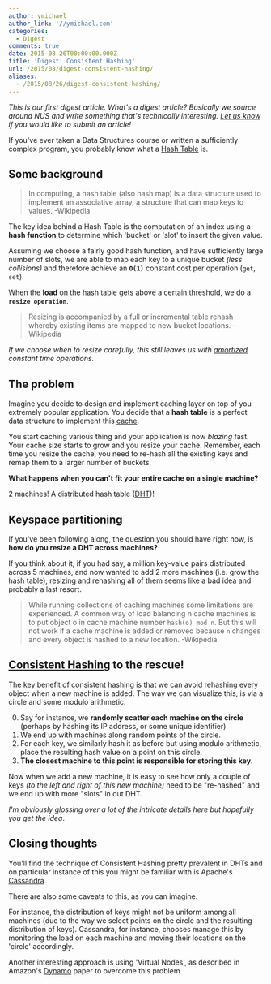 ```yaml
---
author: ymichael
author_link: '//ymichael.com'
categories:
  - Digest
comments: true
date: 2015-08-26T00:00:00.000Z
title: 'Digest: Consistent Hashing'
url: /2015/08/digest-consistent-hashing/
aliases:
  - /2015/08/26/digest-consistent-hashing/
---
```


_This is our first digest article. What's a digest article? Basically we source around NUS and write something that's technically interesting. [Let us know](/contact/) if you would like to submit an article!_

If you've ever taken a Data Structures course or written a sufficiently complex program, you probably know what a [Hash Table][] is.

## Some background
> In computing, a hash table (also hash map) is a data structure used to implement an associative array, a structure that can map keys to values. -Wikipedia

The key idea behind a Hash Table is the computation of an index using a __hash function__ to determine which 'bucket' or 'slot' to insert the given value.

Assuming we choose a fairly good hash function, and have sufficiently large number of slots, we are able to map each key to a unique bucket _(less collisions)_ and therefore achieve an __`O(1)`__ constant cost per operation (`get`, `set`).

When the __load__ on the hash table gets above a certain threshold, we do a __`resize operation`__.

> Resizing is accompanied by a full or incremental table rehash whereby existing items are mapped to new bucket locations. -Wikipedia

_If we choose when to resize carefully, this still leaves us with [amortized][] constant time operations._

## The problem
Imagine you decide to design and implement caching layer on top of you extremely popular application. You decide that a __hash table__ is a perfect data structure to implement this [cache][].

You start caching various thing and your application is now _blazing_ fast. Your cache size starts to grow and you resize your cache. Remember, each time you resize the cache, you need to re-hash all the existing keys and remap them to a larger number of buckets.

__What happens when you can't fit your entire cache on a single machine?__

2 machines! A distributed hash table ([DHT][])!

## Keyspace partitioning
If you've been following along, the question you should have right now, is __how do you resize a DHT across machines?__

If you think about it, if you had say, a million key-value pairs distributed across 5 machines, and now wanted to add 2 more machines (i.e. grow the hash table), resizing and rehashing all of them seems like a bad idea and probably a last resort.

> While running collections of caching machines some limitations are experienced. A common way of load balancing n cache machines is to put object o in cache machine number `hash(o) mod n`. But this will not work if a cache machine is added or removed because `n` changes and every object is hashed to a new location. -Wikipedia

## [Consistent Hashing][] to the rescue!

The key benefit of consistent hashing is that we can avoid rehashing every object when a new machine is added. The way we can visualize this, is via a circle and some modulo arithmetic.

0. Say for instance, we __randomly scatter each machine on the circle__ (perhaps by hashing its IP address, or some unique identifier)
0. We end up with machines along random points of the circle.
0. For each key, we similarly hash it as before but using modulo arithmetic, place the resulting hash value on a point on this circle.
0. __The closest machine to this point is responsible for storing this key__.

Now when we add a new machine, it is easy to see how only a couple of keys _(to the left and right of this new machine)_ need to be "re-hashed" and we end up with more "slots" in out DHT.

_I'm obviously glossing over a lot of the intricate details here but hopefully you get the idea_.

## Closing thoughts

You'll find the technique of Consistent Hashing pretty prevalent in DHTs and on
    particular instance of this you might be familiar with is Apache's [Cassandra][].

There are also some caveats to this, as you can imagine.

For instance, the distribution of keys might not be uniform among all machines (due to the way we select points on the circle and the resulting distribution of keys). Cassandra, for instance, chooses manage this by monitoring the load on each machine and moving their locations on the 'circle' accordingly.

Another interesting approach is using 'Virtual Nodes', as described in Amazon's [Dynamo][] paper to overcome this problem.


[Hash Table]: //en.wikipedia.org/wiki/Hash_table
[amortized]: //en.wikipedia.org/wiki/Amortized_analysis
[cache]: //en.wikipedia.org/wiki/Cache_(computing)
[DHT]: //en.wikipedia.org/wiki/Distributed_hash_table
[modulo]: //en.wikipedia.org/wiki/Modulo_operation
[Consistent Hashing]: //en.wikipedia.org/wiki/Consistent_hashing
[Cassandra]: //cassandra.apache.org/
[Dynamo]: //www.allthingsdistributed.com/2007/10/amazons_dynamo.html
